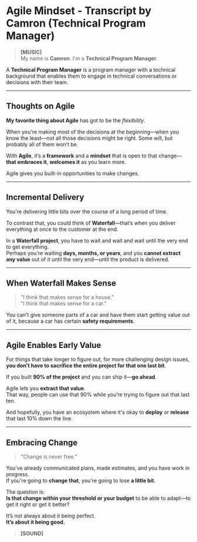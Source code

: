 # Agile Mindset - Transcript by Camron (Technical Program Manager)

> **[MUSIC]**  
My name is **Camron**. I'm a **Technical Program Manager**.

A **Technical Program Manager** is a program manager with a technical background that enables them to engage in technical conversations or decisions with their team.

---

## Thoughts on Agile

**My favorite thing about Agile** has got to be the *flexibility*.

When you're making most of the decisions at the beginning—when you know the least—not all those decisions might be right. Some will, but probably all of them won’t be.

With **Agile**, it’s a **framework** and a **mindset** that is open to that change—**that embraces it**, **welcomes it** as you learn more.

Agile gives you built-in opportunities to make changes.

---

## Incremental Delivery

You're delivering little bits over the course of a long period of time.

To contrast that, you could think of **Waterfall**—that’s when you deliver everything at once to the customer at the end.

In a **Waterfall project**, you have to wait and wait and wait until the very end to get everything.  
Perhaps you're waiting **days, months, or years**, and you **cannot extract any value** out of it until the very end—until the product is delivered.

---

## When Waterfall Makes Sense

> "I think that makes sense for a house."  
> "I think that makes sense for a car."

You can't give someone parts of a car and have them start getting value out of it, because a car has certain **safety requirements**.

---

## Agile Enables Early Value

For things that take longer to figure out, for more challenging design issues, **you don’t have to sacrifice the entire project for that one last bit**.

If you built **90% of the project** and you can ship it—**go ahead**.

Agile lets you **extract that value**.  
That way, people can use that 90% while you’re trying to figure out that last ten.

And hopefully, you have an ecosystem where it's okay to **deploy** or **release** that last 10% down the line.

---

## Embracing Change

> "Change is never free."

You've already communicated plans, made estimates, and you have work in progress.  
If you're going to **change that**, you're going to lose **a little bit**.

The question is:  
**Is that change within your threshold or your budget** to be able to adapt—to get it right or get it better?

It’s not always about it being perfect.  
**It’s about it being good.**

> **[SOUND]**
